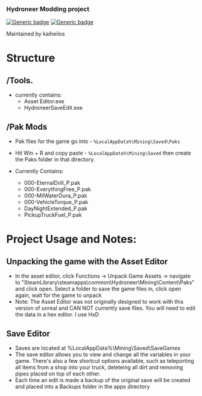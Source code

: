 ### Hydroneer Modding project
[![Generic badge](https://img.shields.io/badge/Hydroneer%20Version-1.2.16-orange.svg)](https://shields.io/)
[![Generic badge](https://img.shields.io/badge/project%20language-c%2B%2B-green.svg)](https://shields.io/)

Maintained by kaiheilos

# Structure
## /Tools.
 - currently contains:
   - Asset Editor.exe
   - HydroneerSaveEdit.exe
   
## /Pak Mods
 - Pak files for the game go into - `%LocalAppData%\Mining\Saved\Paks`
 - Hit Win + R and copy paste - `%LocalAppData%\Mining\Saved` then create the Paks folder in that directory.
 
 - Currently Contains:
    - 000-EternalDrill_P.pak
    - 000-EverythingFree_P.pak
    - 000-MilWaterDura_P.pak
    - 000-VehicleTorque_P.pak
    - DayNightExtended_P.pak
    - PickupTruckFuel_P.pak 

# Project Usage and Notes:

## Unpacking the game with the Asset Editor
 - In the asset editor, click Functions -> Unpack Game Assets -> navigate to "SteamLibrary\steamapps\common\Hydroneer\Mining\Content\Paks" and click open. Select a folder to save the game files in, click open again, wait for the game to unpack
 - Note: The Asset Editor was not originally designed to work with this version of unreal and CAN NOT currently save files. You will need to edit the data in a hex editor. I use HxD 

## Save Editor

 - Saves are located at %LocalAppData%\Mining\Saved\SaveGames
 - The save editor allows you to view and change all the variables in your game. There's also a few shortcut options available, such as teleporting all items from a shop into your truck, deleteing all dirt and removing pipes placed on top of each other.
 - Each time an edit is made a backup of the original save will be created and placed into a Backups folder in the apps directory
